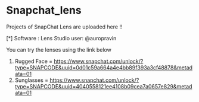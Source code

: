 # Snapchat_lens
Projects of SnapChat Lens are uploaded here !!

[*] Software : Lens Studio   user: @auropravin

You can try the lenses using the link below

1) Rugged Face = https://www.snapchat.com/unlock/?type=SNAPCODE&uuid=0d01c59a664a4e4bb89f393a3cf48878&metadata=01
2) Sunglasses  = https://www.snapchat.com/unlock/?type=SNAPCODE&uuid=4040558121ee4108b09cea7a0657e829&metadata=01

